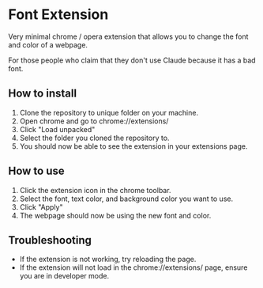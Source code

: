 # Font Extension

Very minimal chrome / opera extension that allows you to change the font and color of a webpage.

For those people who claim that they don't use Claude because it has a bad font. 

## How to install

1. Clone the repository to unique folder on your machine. 
2. Open chrome and go to chrome://extensions/
3. Click "Load unpacked"
4. Select the folder you cloned the repository to. 
5. You should now be able to see the extension in your extensions page. 

## How to use

1. Click the extension icon in the chrome toolbar. 
2. Select the font, text color, and background color you want to use. 
3. Click "Apply"
4. The webpage should now be using the new font and color. 

## Troubleshooting

 * If the extension is not working, try reloading the page. 
 * If the extension will not load in the chrome://extensions/ page, ensure you are in developer mode. 
